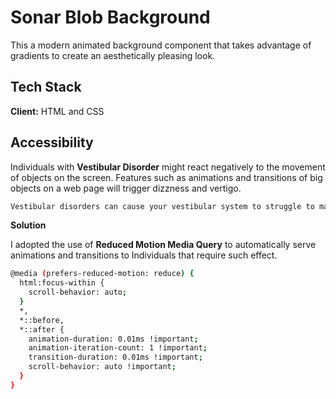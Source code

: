 
# Sonar Blob Background

This a modern animated background component that takes advantage of gradients to create an aesthetically pleasing look.


## Tech Stack

**Client:** HTML and CSS


## Accessibility

Individuals with **Vestibular Disorder** might react negatively to the movement of objects on the screen. Features such as animations and transitions of big objects on a web page will trigger dizzness and vertigo.

```bash 
Vestibular disorders can cause your vestibular system to struggle to make sense of what is happening, resulting in loss of balance and vertigo, migraines, nausea, and hearing loss. ``
```

**Solution**

I adopted the use of **Reduced Motion Media Query** to automatically serve animations and transitions to Individuals that require such effect.

```bash
@media (prefers-reduced-motion: reduce) {
  html:focus-within {
    scroll-behavior: auto;
  }
  *,
  *::before,
  *::after {
    animation-duration: 0.01ms !important;
    animation-iteration-count: 1 !important;
    transition-duration: 0.01ms !important;
    scroll-behavior: auto !important;
  }
}
``` 

